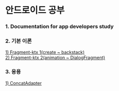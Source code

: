 # 안드로이드 공부
### 1. Documentation for app developers study

### 2. 기본 이론
[1) Fragment-ktx 1(create ~ backstack)](https://github.com/justbydev/Android/blob/main/Theory/Fragment1.md)<br>
[2) Fragment-ktx 2(animation ~ DialogFragment)](https://github.com/justbydev/Android/blob/main/Theory/Fragment2.md)
### 3. 응용
[1) ConcatAdapter](https://github.com/justbydev/Android/blob/main/Application/ConcatAdapter.md)
